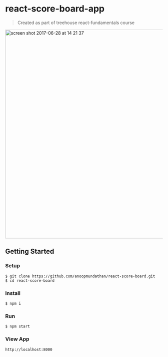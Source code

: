 # react-score-board-app
> Created as part of treehouse react-fundamentals course

<img width="666" alt="screen shot 2017-06-28 at 14 21 37" src="https://user-images.githubusercontent.com/3778229/27641589-3593e30e-5c14-11e7-96f6-e6a29b4c3f3c.png">

## Getting Started
### Setup
```
$ git clone https://github.com/anoopmundathan/react-score-board.git
$ cd react-score-board
```
### Install
```
$ npm i
```
### Run
``` 
$ npm start
```
### View App
``` 
http://localhost:8000
```
